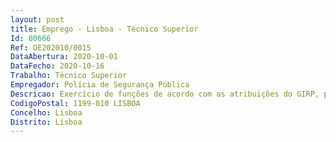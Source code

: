 ```yaml
--- 
layout: post
title: Emprego - Lisboa - Técnico Superior
Id: 80666
Ref: OE202010/0015
DataAbertura: 2020-10-01
DataFecho: 2020-10-16
Trabalho: Técnico Superior
Empregador: Polícia de Segurança Pública
Descricao: Exercício de funções de acordo com as atribuições do GIRP, previstas na Portaria n.º 383 2008, de 29 de Maio, nomeadamente funções de criação de conteúdos informativos e comunicacionais e outras que venham a ser definidas superiormente no âmbito das atribuições, competências e responsabilidades da PSP
CodigoPostal: 1199-010 LISBOA
Concelho: Lisboa
Distrito: Lisboa
--- 
```

